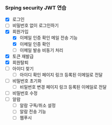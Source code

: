 ### Srping security JWT 연습

- [x] 로그인
- [ ] 비밀번호 없이 로그인하기
- [x] 회원가입
  - [x] 이메일 인증 확인 메일 전송 기능
  - [x] 이메일 인증 확인
  - [ ] 이메일 발송 비동기 처리
- [x] 토큰 재발급
- [x] 회원탈퇴
- [ ] 아이디 찾기
  - [ ] 아이디 확인 페이지 링크 등록된 이메일로 전달
- [ ] 비밀번호 초기화
  - [ ] 비밀번호 변경 페이지 링크 등록된 이메일로 전달
- [ ] 비밀번호 수정
- [ ] 알람
  - [ ] 알람 구독/취소 설정
  - [ ] 알람 전송 기능
  - [ ] 웹푸시